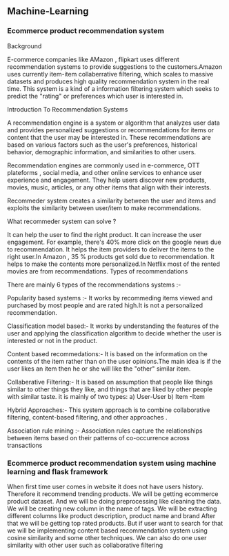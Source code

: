 ## Machine-Learning
### Ecommerce product recommendation system
Background

E-commerce companies like AMazon , flipkart uses different recommendation systems to provide suggestions to the customers.Amazon uses currently item-item collaberrative filtering, which scales to massive datasets and produces high quality recommendation system in the real time. This system is a kind of a information filtering system which seeks to predict the "rating" or preferences which user is interested in.

Introduction To Recommendation Systems

A recommendation engine is a system or algorithm that analyzes user data and provides personalized suggestions or recommendations for items or content that the user may be interested in. These recommendations are based on various factors such as the user's preferences, historical behavior, demographic information, and similarities to other users.

Recommendation engines are commonly used in e-commerce, OTT plateforms , social media, and other online services to enhance user experience and engagement. They help users discover new products, movies, music, articles, or any other items that align with their interests.

Recommeder system creates a similarity between the user and items and exploits the similarity between user/item to make recommendations.

What recommeder system can solve ?

It can help the user to find the right product.
It can increase the user engagement. For example, there's 40% more click on the google news due to recommendation.
It helps the item providers to deliver the items to the right user.In Amazon , 35 % products get sold due to recommendation.
It helps to make the contents more personalized.In Netflix most of the rented movies are from recommendations.
Types of recommendations

There are mainly 6 types of the recommendations systems :-

Popularity based systems :- It works by recommeding items viewed and purchased by most people and are rated high.It is not a personalized recommendation.

Classification model based:- It works by understanding the features of the user and applying the classification algorithm to decide whether the user is interested or not in the product.

Content based recommedations:- It is based on the information on the contents of the item rather than on the user opinions.The main idea is if the user likes an item then he or she will like the "other" similar item.

Collaberative Filtering:- It is based on assumption that people like things similar to other things they like, and things that are liked by other people with similar taste. it is mainly of two types: a) User-User b) Item -Item

Hybrid Approaches:- This system approach is to combine collaborative filtering, content-based filtering, and other approaches .

Association rule mining :- Association rules capture the relationships between items based on their patterns of co-occurrence across transactions
### Ecommerce product recommendation system using machine learning and flask framework
When first time user comes in website it does not have users history. Therefore it recommend trending products. We will be getting ecommerce product dataset. And we will be doing preprocessing like cleaning the data. We will be creating new column in the name of tags. We will be extracting different columns like product description, product name and brand
After that we will be getting top rated products. But if user want to search for that we will be implementing content based recommendation system using cosine similarity and some other techniques. We can also do one user similarity with other user such as collaborative filtering
